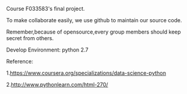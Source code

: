 Course F033583's final project.

To make collaborate easily, we use github to maintain our source code.

Remember,because of opensource,every group members should keep secret from others.

Develop Environment: python 2.7

Reference:

1.https://www.coursera.org/specializations/data-science-python

2.http://www.pythonlearn.com/html-270/

